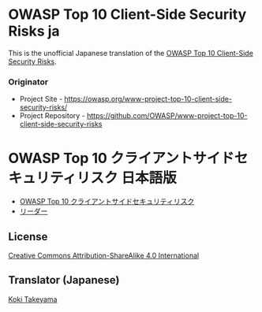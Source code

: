 # OWASP Top 10 Client-Side Security Risks ja

This is the unofficial Japanese translation of the [OWASP Top 10 Client-Side Security Risks](https://github.com/OWASP/www-project-top-10-client-side-security-risks).

### Originator

- Project Site - <https://owasp.org/www-project-top-10-client-side-security-risks/>
- Project Repository - <https://github.com/OWASP/www-project-top-10-client-side-security-risks>

# OWASP Top 10 クライアントサイドセキュリティリスク 日本語版

* [OWASP Top 10 クライアントサイドセキュリティリスク](Document/index.md)
* [リーダー](Document/leaders.md)

## License

[Creative Commons Attribution-ShareAlike 4.0 International](https://creativecommons.org/licenses/by-sa/4.0/)

## Translator (Japanese)

[Koki Takeyama](https://github.com/coky-t)
